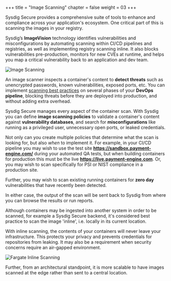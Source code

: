 +++
title = "Image Scanning"
chapter = false
weight = 03
+++


Sysdig Secure provides a comprehensive suite of tools to enhance and compliance across your application's ecosystem.   One critical part of this is scanning the images in your registry.

Sysdig’s **ImageVision** technology identifies vulnerabilities and misconfigurations by automating scanning within CI/CD pipelines and registries, as well as implementing registry scanning inline. It also blocks vulnerabilities pre-production, monitors for new CVEs at runtime, and helps you map a critical vulnerability back to an application and dev team.

![Image Scanning](/images/00_introduction/image_scanning01.png)

An image scanner inspects a container's content to **detect threats** such as unencrypted passwords, known vulnerabilities, exposed ports, etc.  You can implement [scanning best practices](https://sysdig.com/blog/image-scanning-best-practices/) on several phases of your **DevOps pipeline**, blocking threats before they are deployed into production, and without adding extra overhead.

Sysdig Secure manages every aspect of the container scan. With Sysdig you can define **image scanning policies** to validate a container's content against **vulnerability databases**, and search for **misconfigurations** like running as a privileged user, unnecessary open ports, or leaked credentials.

Not only can you create multiple policies that determine what the scan is looking for, but also _when_ to implement it. For example, in your CI/CD pipeline you may wish to use the test site **https://sandbox.payment-engine.com/** during your automated QA tests, but when building containers for production this must be the live **https://live.payment-engine.com**.  Or, you may wish to scan specifically for PSI or NIST compliance in a production site.

Further, you may wish to scan existing running containers for **zero day** vulnerabilities that have recently been detected.

In either case, the output of the scan will be sent back to Sysdig from where you can browse the results or run reports.

Although containers may be ingested into another system in order to be scanned, for example a Sysdig Secure backend, it's considered best practice to scan the image 'inline', i.e. locally in its current location.   

With inline scanning, the contents of your containers will never leave your infrastructure. This protects your privacy and prevents credentials for repositories from leaking. It may also be a requirement when security concerns require an air-gapped environment.

![Fargate Inline Scanning](/images/00_introduction/inline_scanning.png)

Further, from an architectural standpoint, it is more scalable to have images scanned at the edge rather than sent to a central location.  
